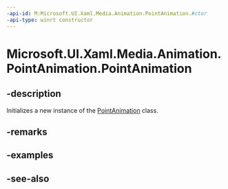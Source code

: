 ```yaml
---
-api-id: M:Microsoft.UI.Xaml.Media.Animation.PointAnimation.#ctor
-api-type: winrt constructor
---
```


<!-- Method syntax
public PointAnimation()
-->

# Microsoft.UI.Xaml.Media.Animation.PointAnimation.PointAnimation

## -description
Initializes a new instance of the [PointAnimation](pointanimation.md) class.

## -remarks

## -examples

## -see-also
